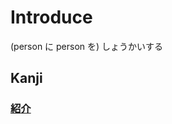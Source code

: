 # Introduce
(person に person を)
しょうかいする

## Kanji
### [紹](../Kanji/kanji-dict/紹.md)[介](../Kanji/kanji-dict/介.md)